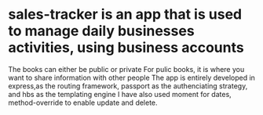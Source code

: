 # sales-tracker is an app that is used to manage daily businesses activities, using business accounts
The books can either be public or private
For pulic books, it is where you want to share information with other people
The app is entirely developed in express,as the routing framework, passport as the authenciating strategy, and hbs as the templating engine
I have also used moment for dates, method-override to enable update and delete.

